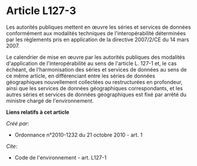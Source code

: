 # Article L127-3

Les autorités publiques mettent en œuvre les séries et services de données conformément aux modalités techniques de
l'interopérabilité déterminées par les règlements pris en application de la directive 2007/2/CE du 14 mars 2007. 

Le calendrier de mise en œuvre par les autorités publiques des modalités d'application de l'interopérabilité au sens de
l'article L. 127-1 et, le cas échéant, de l'harmonisation des séries et services de données au sens de ce même article, en
différenciant entre les séries de données géographiques nouvellement collectées ou restructurées en profondeur, ainsi que les
services de données géographiques correspondants, et les autres séries et services de données géographiques est fixé par
arrêté du ministre chargé de l'environnement.

**Liens relatifs à cet article**

_Créé par_:

  - Ordonnance n°2010-1232 du 21 octobre 2010 - art. 1

_Cite_:

  - Code de l'environnement - art. L127-1
